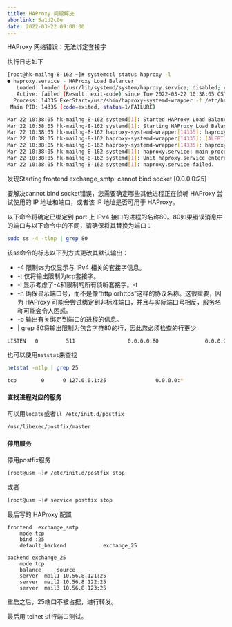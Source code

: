 ```yaml
---
title: HAProxy 问题解决
abbrlink: 5a1d2c0e
date: 2022-03-22 09:00:00
---
```


HAProxy 网络错误：无法绑定套接字

执行日志如下

``` bash
[root@hk-mailng-8-162 ~]# systemctl status haproxy -l
● haproxy.service - HAProxy Load Balancer
   Loaded: loaded (/usr/lib/systemd/system/haproxy.service; disabled; vendor preset: disabled)
   Active: failed (Result: exit-code) since Tue 2022-03-22 10:38:05 CST; 11s ago
  Process: 14335 ExecStart=/usr/sbin/haproxy-systemd-wrapper -f /etc/haproxy/haproxy.cfg -p /run/haproxy.pid $OPTIONS (code=exited, status=1/FAILURE)
 Main PID: 14335 (code=exited, status=1/FAILURE)

Mar 22 10:38:05 hk-mailng-8-162 systemd[1]: Started HAProxy Load Balancer.
Mar 22 10:38:05 hk-mailng-8-162 systemd[1]: Starting HAProxy Load Balancer...
Mar 22 10:38:05 hk-mailng-8-162 haproxy-systemd-wrapper[14335]: haproxy-systemd-wrapper: executing /usr/sbin/haproxy -f /etc/haproxy/haproxy.cfg -p /run/haproxy.pid -Ds
Mar 22 10:38:05 hk-mailng-8-162 haproxy-systemd-wrapper[14335]: [ALERT] 080/103805 (14336) : Starting frontend exchange_smtp: cannot bind socket [0.0.0.0:25]
Mar 22 10:38:05 hk-mailng-8-162 haproxy-systemd-wrapper[14335]: haproxy-systemd-wrapper: exit, haproxy RC=1
Mar 22 10:38:05 hk-mailng-8-162 systemd[1]: haproxy.service: main process exited, code=exited, status=1/FAILURE
Mar 22 10:38:05 hk-mailng-8-162 systemd[1]: Unit haproxy.service entered failed state.
Mar 22 10:38:05 hk-mailng-8-162 systemd[1]: haproxy.service failed.
```

发现Starting frontend exchange_smtp: cannot bind socket [0.0.0.0:25]

要解决cannot bind socket错误，您需要确定哪些其他进程正在侦听 HAProxy 尝试使用的 IP 地址和端口，或者该 IP 地址是否可用于 HAProxy。

以下命令将确定已绑定到 port 上 IPv4 接口的进程的名称80。80如果错误消息中的端口与以下命令中的不同，请确保将其替换为端口：

``` bash
sudo ss -4 -tlnp | grep 80
```

该ss命令的标志以下列方式更改其默认输出：

- -4 限制ss为仅显示与 IPv4 相关的套接字信息。
- -t 仅将输出限制为tcp套接字。
- -l 显示考虑了-4和限制的所有侦听套接字。-t
- -n 确保显示端口号，而不是像“http orhttps”这样的协议名称。这很重要，因为 HAProxy 可能会尝试绑定到非标准端口，并且与实际端口号相反，服务名称可能会令人困惑。
- -p 输出有关绑定到端口的进程的信息。
- | grep 80将输出限制为包含字符80的行，因此您必须检查的行更少


``` bash
LISTEN   0         511                 0.0.0.0:80               0.0.0.0:*        users:(("nginx",pid=40,fd=6))
```

也可以使用`netstat`来查找

``` bash
netstat -ntlp | grep 25

tcp        0      0 127.0.0.1:25                0.0.0.0:*                   LISTEN      15903/master
```

#### 查找进程对应的服务

可以用`locate`或者`ll /etc/init.d/postfix`

``` bash
/usr/libexec/postfix/master
```

#### 停用服务

停用postfix服务

``` bash
[root@usm ~]# /etc/init.d/postfix stop
```
或者
``` bash
[root@usm ~]# service postfix stop
```

最后写的 HAProxy 配置

``` config
frontend  exchange_smtp
    mode tcp
    bind :25
    default_backend            exchange_25

backend exchange_25
    mode tcp
    balance     source
    server  mail1 10.56.8.121:25
    server  mail2 10.56.8.122:25
    server  mail3 10.56.8.123:25
```

重启之后，25端口不被占据，进行转发。

最后用 telnet 进行端口测试。
